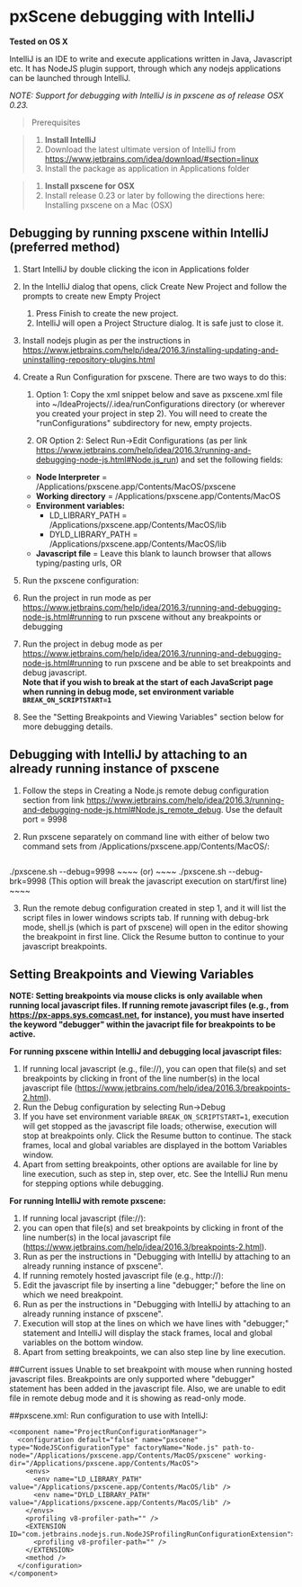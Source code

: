 
# pxScene debugging with IntelliJ



**Tested on OS X**



IntelliJ is an IDE to write and execute applications written in Java, Javascript etc. It has NodeJS plugin support, through which any nodejs applications can be launched through IntelliJ.

*NOTE: Support for debugging with IntelliJ is in pxscene as of release OSX 0.23.*

> Prerequisites

> 1. **Install IntelliJ**
>   1. Download the latest ultimate version of IntelliJ from https://www.jetbrains.com/idea/download/#section=linux
>   1. Install the package as application in Applications folder

> 1. **Install pxscene for OSX**
>   1. Install release 0.23 or later by following the directions here:  Installing pxscene on a Mac (OSX)  


## Debugging by running pxscene within IntelliJ (preferred method)

1. Start IntelliJ by double clicking the icon in Applications folder

2. In the IntelliJ dialog that opens, click Create New Project and follow the prompts to create new Empty Project 
   1. Press Finish to create the new project.
   1. IntelliJ will open a Project Structure dialog.  It is safe just to close it. 

3. Install nodejs plugin as per the instructions in https://www.jetbrains.com/help/idea/2016.3/installing-updating-and-uninstalling-repository-plugins.html

4. Create a Run Configuration for pxscene.  There are two ways to do this: 
   1. Option 1: Copy the xml snippet below and save as pxscene.xml file into ~/IdeaProjects/<project name>/.idea/runConfigurations directory (or wherever you created your project in step 2). You will need to create the "runConfigurations" subdirectory for new, empty projects.

   1. OR Option 2: Select Run->Edit Configurations (as per link https://www.jetbrains.com/help/idea/2016.3/running-and-debugging-node-js.html#Node.js_run) and set the following fields:
     * **Node Interpreter** = /Applications/pxscene.app/Contents/MacOS/pxscene
     * **Working directory** = /Applications/pxscene.app/Contents/MacOS
     * **Environment variables:**
       * LD_LIBRARY_PATH = /Applications/pxscene.app/Contents/MacOS/lib
       * DYLD_LIBRARY_PATH = /Applications/pxscene.app/Contents/MacOS/lib
     * **Javascript file** = Leave this blank to launch browser that allows typing/pasting urls, OR <path of javascript file>

5. Run the pxscene configuration:
  1. Run the project in run mode as per https://www.jetbrains.com/help/idea/2016.3/running-and-debugging-node-js.html#running to run pxscene without any breakpoints or debugging
  1. Run the project in debug mode as per https://www.jetbrains.com/help/idea/2016.3/running-and-debugging-node-js.html#running  to run pxscene and be able to set breakpoints and debug javascript.  
  **Note that if you wish to break at the start of each JavaScript page when running in debug mode, set environment variable `BREAK_ON_SCRIPTSTART=1`**
  
6. See the "Setting Breakpoints and Viewing Variables" section below for more debugging details.
 
## Debugging with IntelliJ by attaching to an already running instance of pxscene

1. Follow the steps in Creating a Node.js remote debug configuration section from link https://www.jetbrains.com/help/idea/2016.3/running-and-debugging-node-js.html#Node.js_remote_debug. Use the default port = 9998

2. Run pxscene separately on command line with either of below two command sets from /Applications/pxscene.app/Contents/MacOS/:
    ~~~~
./pxscene.sh --debug=9998 <javascript file name>
    ~~~~
 (or)
     ~~~~
./pxscene.sh --debug-brk=9998 <javascript file name> (This option will break the javascript execution on start/first line)
    ~~~~
    
3. Run the remote debug configuration created in step 1, and it will list the script files in lower windows scripts tab. If running with debug-brk mode, shell.js (which is part of pxscene) will open in the editor showing the breakpoint in first line.  Click the Resume button to continue to your javascript breakpoints.

## Setting Breakpoints and Viewing Variables

**NOTE:  Setting breakpoints via mouse clicks is only available when running local javascript files.  If running remote javascript files (e.g., from https://px-apps.sys.comcast.net, for instance), you must have inserted the keyword "debugger" within the javacript file for breakpoints to be active.**

**For running pxscene within IntelliJ and debugging local javascript files:**

1. If running local javascript (e.g., file://), you can open that file(s) and set breakpoints by clicking in front of the line number(s) in the local javascript file (https://www.jetbrains.com/help/idea/2016.3/breakpoints-2.html).
1. Run the Debug configuration by selecting Run->Debug <your pxscene Run Configuration name>
1. If you have set environment variable `BREAK_ON_SCRIPTSTART=1`, execution will get stopped as the javascript file loads; otherwise, execution will stop at breakpoints only.  Click the Resume button to continue.  The stack frames, local and global variables are displayed in the bottom Variables window.
1. Apart from setting breakpoints, other options are available for line by line execution, such as step in, step over, etc.  See the IntelliJ Run menu for stepping options while debugging. 

**For running IntelliJ with remote pxscene:**

1. If running local javascript (file://):
  1. you can open that file(s) and set breakpoints by clicking in front of the line number(s) in the local javascript file (https://www.jetbrains.com/help/idea/2016.3/breakpoints-2.html).
  1. Run as per the instructions in "Debugging with IntelliJ by attaching to an already running instance of pxscene".
1. If running remotely hosted javascript file (e.g., http://): 
  1. Edit the javascript file by inserting a line "debugger;" before the line on which we need breakpoint.
  1. Run as per the instructions in "Debugging with IntelliJ by attaching to an already running instance of pxscene".
  1. Execution will stop at the lines on which we have lines with "debugger;" statement and IntelliJ will display the stack frames, local and global variables on the bottom window.
1. Apart from setting breakpoints, we can also step line by line execution.

##Current issues
Unable to set breakpoint with mouse when running hosted javascript files.  Breakpoints are only supported where "debugger" statement has been added in the javascript file.  Also, we are unable to edit file in remote debug mode and it is showing as read-only mode.


##pxscene.xml: Run configuration to use with IntelliJ:

```
<component name="ProjectRunConfigurationManager">
  <configuration default="false" name="pxscene" type="NodeJSConfigurationType" factoryName="Node.js" path-to-node="/Applications/pxscene.app/Contents/MacOS/pxscene" working-dir="/Applications/pxscene.app/Contents/MacOS">
    <envs>
      <env name="LD_LIBRARY_PATH" value="/Applications/pxscene.app/Contents/MacOS/lib" />
      <env name="DYLD_LIBRARY_PATH" value="/Applications/pxscene.app/Contents/MacOS/lib" />
    </envs>
    <profiling v8-profiler-path="" />
    <EXTENSION ID="com.jetbrains.nodejs.run.NodeJSProfilingRunConfigurationExtension">
      <profiling v8-profiler-path="" />
    </EXTENSION>
    <method />
  </configuration>
</component>
```
